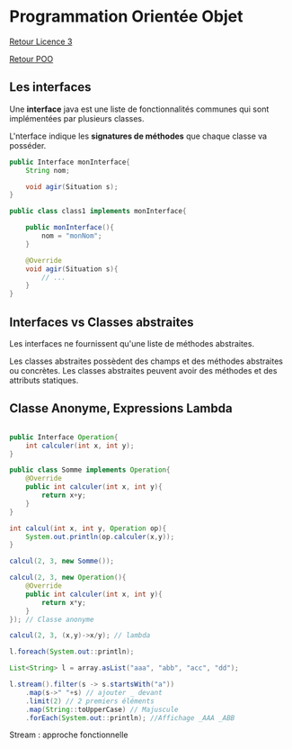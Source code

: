 # Programmation Orientée Objet

[Retour Licence 3](https://mcheungsen.github.io/cours/ "Licence 3")

[Retour POO](index.md)

## Les interfaces

Une **interface** java est une liste de fonctionnalités communes qui sont implémentées par plusieurs classes.

L'nterface indique les **signatures de méthodes** que chaque classe va posséder.

```java
public Interface monInterface{
    String nom;

    void agir(Situation s);
}

public class class1 implements monInterface{

    public monInterface(){
        nom = "monNom";
    }

    @Override
    void agir(Situation s){
        // ...
    }
}
```

## Interfaces vs Classes abstraites

Les interfaces ne fournissent qu'une liste de méthodes abstraites.

Les classes abstraites possèdent des champs et des méthodes abstraites ou concrètes. Les classes abstraites peuvent avoir des méthodes et des attributs statiques.

## Classe Anonyme, Expressions Lambda

```java

public Interface Operation{
    int calculer(int x, int y);
}
```

```java
public class Somme implements Operation{
    @Override
    public int calculer(int x, int y){
        return x+y;
    }
}
```

```java
int calcul(int x, int y, Operation op){
    System.out.println(op.calculer(x,y));
}

calcul(2, 3, new Somme());

calcul(2, 3, new Operation(){
    @Override
    public int calculer(int x, int y){
        return x*y;
    }
}); // Classe anonyme

calcul(2, 3, (x,y)->x/y); // lambda

l.foreach(System.out::println);
```

```java
List<String> l = array.asList("aaa", "abb", "acc", "dd");

l.stream().filter(s -> s.startsWith("a"))
    .map(s->" "+s) // ajouter _ devant
    .limit(2) // 2 premiers éléments
    .map(String::toUpperCase) // Majuscule
    .forEach(System.out::println); //Affichage _AAA _ABB
```

Stream : approche fonctionnelle

